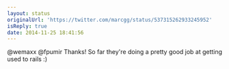 ```yaml
---
layout: status
originalUrl: 'https://twitter.com/marcgg/status/537315262933245952'
isReply: true
date: 2014-11-25 18:41:56
---
```


@wemaxx @fpumir Thanks! So far they're doing a pretty good job at getting used to rails :)
